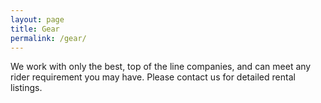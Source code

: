```yaml
---
layout: page
title: Gear
permalink: /gear/
---
```


We work with only the best, top of the line companies, and can meet any rider requirement you may have. Please contact us for detailed rental listings.